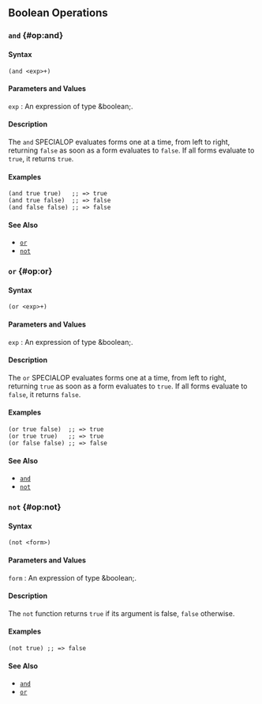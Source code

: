 ## Boolean Operations

### `and` {#op:and}

#### Syntax

```
(and <exp>+)
```

#### Parameters and Values

`exp`
: An expression of type &boolean;.

#### Description

The `and` SPECIALOP evaluates forms one at a time, from left to right,
returning `false` as soon as a form evaluates to `false`. If all forms evaluate
to `true`, it returns `true`.

#### Examples

```
(and true true)   ;; => true
(and true false)  ;; => false
(and false false) ;; => false
```

#### See Also

- [`or`](#op:or)
- [`not`](#op:not)

### `or` {#op:or}

#### Syntax

```
(or <exp>+)
```

#### Parameters and Values

`exp`
: An expression of type &boolean;.

#### Description

The `or` SPECIALOP evaluates forms one at a time, from left to right,
returning `true` as soon as a form evaluates to `true`. If all forms evaluate to
`false`, it returns `false`.

#### Examples

```
(or true false)  ;; => true
(or true true)   ;; => true
(or false false) ;; => false
```

#### See Also

- [`and`](#op:and)
- [`not`](#op:not)

### `not` {#op:not}

#### Syntax

```
(not <form>)
```

#### Parameters and Values

`form`
: An expression of type &boolean;.

#### Description

The `not` function returns `true` if its argument is false, `false` otherwise.

#### Examples

```
(not true) ;; => false
```

#### See Also

- [`and`](#op:and)
- [`or`](#op:or)
